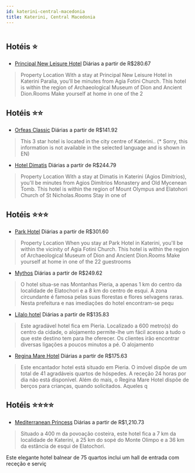 ```yaml
---
id: katerini-central-macedonia
title: Katerini, Central Macedonia
---
```


<center><img src="https://assets.cosmos-data.com/1/1d3aa538ade7e6804ed3c8e98c7ad3ac/416374.jpg" alt="" /></center>


## Hotéis ⭐️

-    [Principal New Leisure Hotel](https://www.hurb.com/aud/https://www.hurb.com/hoteis/katerini/principal-new-leisure-hotel-JNP-JP073966?cmp=18055) Diárias a partir de R$280.67
   > Property Location With a stay at Principal New Leisure Hotel in Katerini Paralia, you&apos;ll be minutes from Agia Fotini Church. This hotel is within the region of Archaeological Museum of Dion and Ancient Dion.Rooms Make yourself at home in one of the 2

## Hotéis ⭐️⭐️

-    [Orfeas Classic](https://www.hurb.com/aud/https://www.hurb.com/hoteis/katerini/orfeas-classic-JNP-JP839426?cmp=18055) Diárias a partir de R$141.92
   > This 3 star hotel is located in the city centre of Katerini.. (* Sorry, this information is not available in the selected language and is shown in EN) 
-    [Hotel Dimatis](https://www.hurb.com/aud/https://www.hurb.com/hoteis/katerini/hotel-dimatis-JNP-JP471188?cmp=18055) Diárias a partir de R$244.79
   > Property Location With a stay at Dimatis in Katerini (Agios Dimitrios), you&apos;ll be minutes from Agios Dimitrios Monastery and Old Mycenean Tomb.  This hotel is within the region of Mount Olympus and Elatohori Church of St Nicholas.Rooms Stay in one of

## Hotéis ⭐️⭐️⭐️

-    [Park Hotel](https://www.hurb.com/aud/https://www.hurb.com/hoteis/katerini/park-hotel-JNP-JP434200?cmp=18055) Diárias a partir de R$301.60
   > Property Location When you stay at Park Hotel in Katerini, you&apos;ll be within the vicinity of Agia Fotini Church. This hotel is within the region of Archaeological Museum of Dion and Ancient Dion.Rooms Make yourself at home in one of the 22 guestrooms 
-    [Mythos](https://www.hurb.com/aud/https://www.hurb.com/hoteis/katerini/mythos-JNP-JP432652?cmp=18055) Diárias a partir de R$249.62
   > O hotel situa-se nas Montanhas Pieria, a apenas 1 km do centro da localidade de Elatochori e a 8 km do centro de esqui. A zona circundante é famosa pelas suas florestas e flores selvagens raras. Nesta prefeitura e nas imediações do hotel encontram-se pequ
-    [Lilalo hotel](https://www.hurb.com/aud/https://www.hurb.com/hoteis/katerini/lilalo-hotel-JNP-JP036335?cmp=18055) Diárias a partir de R$135.83
   > Este agradável hotel fica em Pieria. Localizado a 600 metro(s) do centro da cidade, o alojamento permite-lhe um fácil acesso a tudo o que este destino tem para lhe oferecer. Os clientes irão encontrar diversas ligações a poucos minutos a pé. O alojamento 
-    [Regina Mare Hotel](https://www.hurb.com/aud/https://www.hurb.com/hoteis/katerini/regina-mare-hotel-JNP-JP390659?cmp=18055) Diárias a partir de R$175.63
   > Este encantador hotel está situado em Pieria. O imóvel dispõe de um total de 41 agradáveis quartos de hóspedes. A receção 24 horas por dia não está disponível. Além do mais, o Regina Mare Hotel dispõe de berços para crianças, quando solicitados. Aqueles q

## Hotéis ⭐️⭐️⭐️⭐️

-    [Mediterranean Princess](https://www.hurb.com/aud/https://www.hurb.com/hoteis/katerini/mediterranean-princess-JNP-JP327904?cmp=18055) Diárias a partir de R$1,210.73
   > Situado a 400 m da povoação costeira, este hotel fica a 7 km da localidade de Katerini, a 25 km do sopé do Monte Olimpo e a 36 km da estância de esqui de Elatochori.

Este elegante hotel balnear de 75 quartos inclui um hall de entrada com receção e serviç

